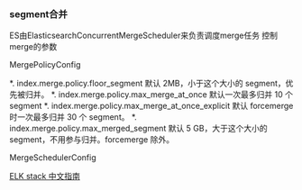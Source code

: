 ### segment合并

ES由ElasticsearchConcurrentMergeScheduler来负责调度merge任务
控制merge的参数


MergePolicyConfig

>
*. index.merge.policy.floor_segment 默认 2MB，小于这个大小的 segment，优先被归并。
*. index.merge.policy.max_merge_at_once 默认一次最多归并 10 个 segment
*. index.merge.policy.max_merge_at_once_explicit 默认 forcemerge 时一次最多归并 30 个 segment。
*. index.merge.policy.max_merged_segment 默认 5 GB，大于这个大小的 segment，不用参与归并。forcemerge 除外。


MergeSchedulerConfig

[ELK stack 中文指南](https://kibana.logstash.es/content/elasticsearch/principle/indexing-performance.html)
